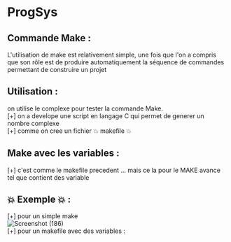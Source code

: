 # ProgSys

## Commande Make :
L'utilisation de make est relativement simple, une fois que l'on a compris que son rôle est de produire automatiquement la séquence de commandes permettant de construire un projet

## Utilisation :
on utilise le complexe pour tester la commande Make.</br>
[+] on a develope une script en langage C qui permet de generer un nombre complexe</br>
[+] comme on cree un fichier :boom: makefile :boom: 
## Make avec les variables :
[+] c'est comme le makefile precedent ... mais ce la pour le MAKE avance tel que contient des variable 

## :boom: Exemple :boom: :
[+] pour un simple make </br>
![Screenshot (186)](https://user-images.githubusercontent.com/65505262/146039255-fc2b4afc-fa55-4770-8768-f6e96b75678c.png)</br>
[+] pour un makefile avec des variables : </br>

